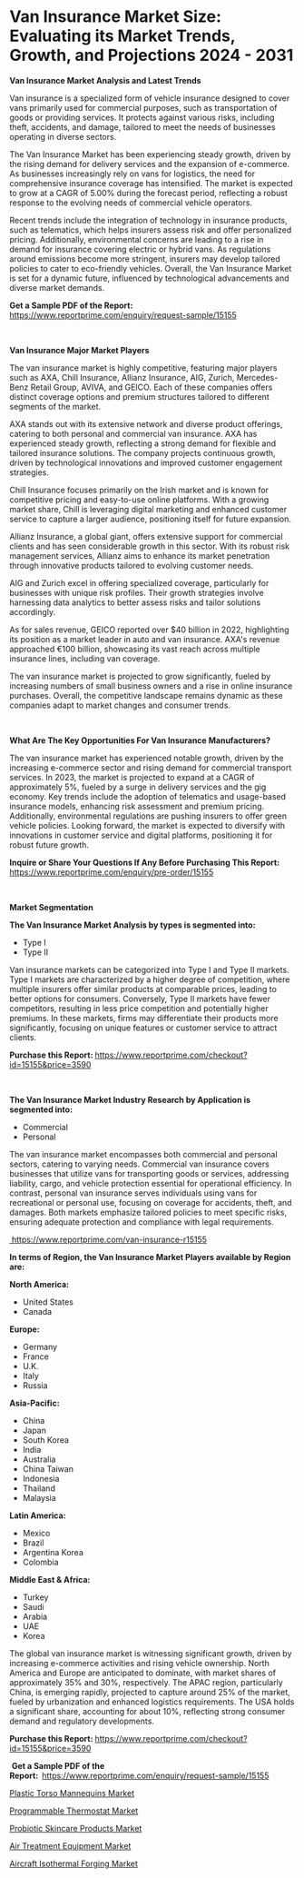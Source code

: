 <p><h1>Van Insurance Market Size: Evaluating its Market Trends, Growth, and Projections 2024 - 2031</h1></p><p><strong>Van Insurance Market Analysis and Latest Trends</strong></p>
<p><p>Van insurance is a specialized form of vehicle insurance designed to cover vans primarily used for commercial purposes, such as transportation of goods or providing services. It protects against various risks, including theft, accidents, and damage, tailored to meet the needs of businesses operating in diverse sectors. </p><p>The Van Insurance Market has been experiencing steady growth, driven by the rising demand for delivery services and the expansion of e-commerce. As businesses increasingly rely on vans for logistics, the need for comprehensive insurance coverage has intensified. The market is expected to grow at a CAGR of 5.00% during the forecast period, reflecting a robust response to the evolving needs of commercial vehicle operators.</p><p>Recent trends include the integration of technology in insurance products, such as telematics, which helps insurers assess risk and offer personalized pricing. Additionally, environmental concerns are leading to a rise in demand for insurance covering electric or hybrid vans. As regulations around emissions become more stringent, insurers may develop tailored policies to cater to eco-friendly vehicles. Overall, the Van Insurance Market is set for a dynamic future, influenced by technological advancements and diverse market demands.</p></p>
<p><strong>Get a Sample PDF of the Report:&nbsp;</strong> <a href="https://www.reportprime.com/enquiry/request-sample/15155?utm_campaign=1836&utm_medium=2&utm_source=Github&utm_content=ia&utm_term=29112024&utm_id=van-insurance">https://www.reportprime.com/enquiry/request-sample/15155</a></p>
<p>&nbsp;</p>
<p><strong>Van Insurance Major Market Players</strong></p>
<p><p>The van insurance market is highly competitive, featuring major players such as AXA, Chill Insurance, Allianz Insurance, AIG, Zurich, Mercedes-Benz Retail Group, AVIVA, and GEICO. Each of these companies offers distinct coverage options and premium structures tailored to different segments of the market.</p><p>AXA stands out with its extensive network and diverse product offerings, catering to both personal and commercial van insurance. AXA has experienced steady growth, reflecting a strong demand for flexible and tailored insurance solutions. The company projects continuous growth, driven by technological innovations and improved customer engagement strategies.</p><p>Chill Insurance focuses primarily on the Irish market and is known for competitive pricing and easy-to-use online platforms. With a growing market share, Chill is leveraging digital marketing and enhanced customer service to capture a larger audience, positioning itself for future expansion.</p><p>Allianz Insurance, a global giant, offers extensive support for commercial clients and has seen considerable growth in this sector. With its robust risk management services, Allianz aims to enhance its market penetration through innovative products tailored to evolving customer needs.</p><p>AIG and Zurich excel in offering specialized coverage, particularly for businesses with unique risk profiles. Their growth strategies involve harnessing data analytics to better assess risks and tailor solutions accordingly.</p><p>As for sales revenue, GEICO reported over $40 billion in 2022, highlighting its position as a market leader in auto and van insurance. AXA's revenue approached €100 billion, showcasing its vast reach across multiple insurance lines, including van coverage.</p><p>The van insurance market is projected to grow significantly, fueled by increasing numbers of small business owners and a rise in online insurance purchases. Overall, the competitive landscape remains dynamic as these companies adapt to market changes and consumer trends.</p></p>
<p>&nbsp;</p>
<p><strong>What Are The Key Opportunities For Van Insurance Manufacturers?</strong></p>
<p><p>The van insurance market has experienced notable growth, driven by the increasing e-commerce sector and rising demand for commercial transport services. In 2023, the market is projected to expand at a CAGR of approximately 5%, fueled by a surge in delivery services and the gig economy. Key trends include the adoption of telematics and usage-based insurance models, enhancing risk assessment and premium pricing. Additionally, environmental regulations are pushing insurers to offer green vehicle policies. Looking forward, the market is expected to diversify with innovations in customer service and digital platforms, positioning it for robust future growth.</p></p>
<p><strong>Inquire or Share Your Questions If Any Before Purchasing This Report:</strong> <a href="https://www.reportprime.com/enquiry/pre-order/15155?utm_campaign=1836&utm_medium=2&utm_source=Github&utm_content=ia&utm_term=29112024&utm_id=van-insurance">https://www.reportprime.com/enquiry/pre-order/15155</a></p>
<p>&nbsp;</p>
<p><strong>Market Segmentation</strong></p>
<p><strong>The Van Insurance Market Analysis by types is segmented into:</strong></p>
<p><ul><li>Type I</li><li>Type II</li></ul></p>
<p><p>Van insurance markets can be categorized into Type I and Type II markets. Type I markets are characterized by a higher degree of competition, where multiple insurers offer similar products at comparable prices, leading to better options for consumers. Conversely, Type II markets have fewer competitors, resulting in less price competition and potentially higher premiums. In these markets, firms may differentiate their products more significantly, focusing on unique features or customer service to attract clients.</p></p>
<p><strong>Purchase this Report:&nbsp;</strong><a href="https://www.reportprime.com/checkout?id=15155&price=3590&utm_campaign=1836&utm_medium=2&utm_source=Github&utm_content=ia&utm_term=29112024&utm_id=van-insurance">https://www.reportprime.com/checkout?id=15155&price=3590</a></p>
<p>&nbsp;</p>
<p><strong>The Van Insurance Market Industry Research by Application is segmented into:</strong></p>
<p><ul><li>Commercial</li><li>Personal</li></ul></p>
<p><p>The van insurance market encompasses both commercial and personal sectors, catering to varying needs. Commercial van insurance covers businesses that utilize vans for transporting goods or services, addressing liability, cargo, and vehicle protection essential for operational efficiency. In contrast, personal van insurance serves individuals using vans for recreational or personal use, focusing on coverage for accidents, theft, and damages. Both markets emphasize tailored policies to meet specific risks, ensuring adequate protection and compliance with legal requirements.</p></p>
<p><a href="https://www.reportprime.com/van-insurance-r15155?utm_campaign=1836&utm_medium=2&utm_source=Github&utm_content=ia&utm_term=29112024&utm_id=van-insurance">&nbsp;https://www.reportprime.com/van-insurance-r15155</a></p>
<p><strong>In terms of Region, the Van Insurance Market Players available by Region are:</strong></p>
<p>
    <p> <strong> North America: </strong>
        <ul>
            <li>United States</li>
            <li>Canada</li>
        </ul>
        </p> 
    <p> <strong> Europe: </strong>
        <ul>
            <li>Germany</li>
            <li>France</li>
            <li>U.K.</li>
            <li>Italy</li>
            <li>Russia</li>
        </ul>
        </p> 
    <p> <strong> Asia-Pacific: </strong>
        <ul>
            <li>China</li>
            <li>Japan</li>
            <li>South Korea</li>
            <li>India</li>
            <li>Australia</li>
            <li>China Taiwan</li>
            <li>Indonesia</li>
            <li>Thailand</li>
            <li>Malaysia</li>
        </ul>
        </p> 
    <p> <strong> Latin America: </strong>
        <ul>
            <li>Mexico</li>
            <li>Brazil</li>
            <li>Argentina Korea</li>
            <li>Colombia</li>
        </ul>
        </p> 
    <p> <strong> Middle East & Africa: </strong>
        <ul>
            <li>Turkey</li>
            <li>Saudi</li>
            <li>Arabia</li>
            <li>UAE</li>
            <li>Korea</li>
        </ul>
    </p>
    </p>
<p><p>The global van insurance market is witnessing significant growth, driven by increasing e-commerce activities and rising vehicle ownership. North America and Europe are anticipated to dominate, with market shares of approximately 35% and 30%, respectively. The APAC region, particularly China, is emerging rapidly, projected to capture around 25% of the market, fueled by urbanization and enhanced logistics requirements. The USA holds a significant share, accounting for about 10%, reflecting strong consumer demand and regulatory developments.</p></p>
<p><strong>Purchase this Report: </strong><a href="https://www.reportprime.com/checkout?id=15155&price=3590&utm_campaign=1836&utm_medium=2&utm_source=Github&utm_content=ia&utm_term=29112024&utm_id=van-insurance">https://www.reportprime.com/checkout?id=15155&price=3590</a></p>
<p>&nbsp;<strong>Get a Sample PDF of the Report:&nbsp;&nbsp;</strong><a href="https://www.reportprime.com/enquiry/request-sample/15155?utm_campaign=1836&utm_medium=2&utm_source=Github&utm_content=ia&utm_term=29112024&utm_id=van-insurance">https://www.reportprime.com/enquiry/request-sample/15155</a></p>
<p><strong></strong></p>
<p><p><a href="https://www.linkedin.com/pulse/plastic-torso-mannequins-market-global-insights-regional-analysis-kopqe?utm_campaign=1836&utm_medium=2&utm_source=Github&utm_content=ia&utm_term=29112024&utm_id=van-insurance">Plastic Torso Mannequins Market</a></p><p><a href="https://www.linkedin.com/pulse/navigating-programmable-thermostat-market-expert-analysis-forecast-bbavc?utm_campaign=1836&utm_medium=2&utm_source=Github&utm_content=ia&utm_term=29112024&utm_id=van-insurance">Programmable Thermostat Market</a></p><p><a href="https://www.linkedin.com/pulse/global-probiotic-skincare-products-market-trends-forecasts-strategic-waqec?utm_campaign=1836&utm_medium=2&utm_source=Github&utm_content=ia&utm_term=29112024&utm_id=van-insurance">Probiotic Skincare Products Market</a></p><p><a href="https://issuu.com/reportprime-2/docs/air-treatment-equipment-market-size-2030.pptx?utm_campaign=1836&utm_medium=2&utm_source=Github&utm_content=ia&utm_term=29112024&utm_id=van-insurance">Air Treatment Equipment Market</a></p><p><a href="https://issuu.com/reportprime-2/docs/aircraft-isothermal-forging-market-size-2030.pptx?utm_campaign=1836&utm_medium=2&utm_source=Github&utm_content=ia&utm_term=29112024&utm_id=van-insurance">Aircraft Isothermal Forging Market</a></p></p>